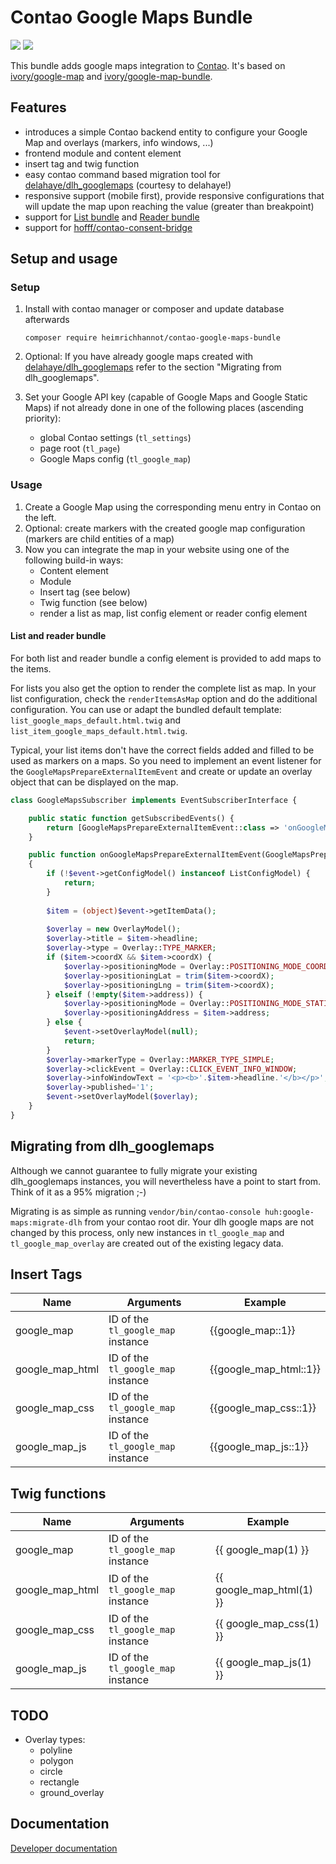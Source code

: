 # Contao Google Maps Bundle

![](https://img.shields.io/packagist/v/heimrichhannot/contao-google-maps-bundle.svg)
![](https://img.shields.io/packagist/dt/heimrichhannot/contao-google-maps-bundle.svg)

This bundle adds google maps integration to [Contao](https://contao.org/de/). It's based on [ivory/google-map](https://github.com/bresam/ivory-google-map) and [ivory/google-map-bundle](https://github.com/bresam/ivory-google-map-bundle).

## Features

- introduces a simple Contao backend entity to configure your Google Map and overlays (markers, info windows, ...)
- frontend module and content element
- insert tag and twig function
- easy contao command based migration tool for [delahaye/dlh_googlemaps](https://github.com/delahaye/dlh_googlemaps) (courtesy to delahaye!)
- responsive support (mobile first), provide responsive configurations that will update the map upon reaching the value (greater than breakpoint)
- support for [List bundle](https://github.com/heimrichhannot/contao-list-bundle) and [Reader bundle](https://github.com/heimrichhannot/contao-reader-bundle)
- support for [hofff/contao-consent-bridge](https://github.com/hofff/contao-consent-bridge)

## Setup and usage

### Setup

1. Install with contao manager or composer and update database afterwards

       composer require heimrichhannot/contao-google-maps-bundle

2. Optional: If you have already google maps created with [delahaye/dlh_googlemaps](https://github.com/delahaye/dlh_googlemaps) refer to the section "Migrating from dlh_googlemaps".
3. Set your Google API key (capable of Google Maps and Google Static Maps) if not already done in one of the following places (ascending priority):
    - global Contao settings (`tl_settings`)
    - page root (`tl_page`)
    - Google Maps config (`tl_google_map`)

### Usage

1. Create a Google Map using the corresponding menu entry in Contao on the left.
2. Optional: create markers with the created google map configuration (markers are child entities of a map)
4. Now you can integrate the map in your website using one of the following build-in ways:
    - Content element
    - Module
    - Insert tag (see below)
    - Twig function (see below)
    - render a list as map, list config element or reader config element

#### List and reader bundle

For both list and reader bundle a config element is provided to add maps to the items.

For lists you also get the option to render the complete list as map. 
In your list configuration, check the `renderItemsAsMap` option and do the additional configuration.
You can use or adapt the bundled default template: `list_google_maps_default.html.twig` and `list_item_google_maps_default.html.twig`.

Typical, your list items don't have the correct fields added and filled to be used as markers on a maps.
So you need to implement an event listener for the `GoogleMapsPrepareExternalItemEvent` 
and create or update an overlay object that can be displayed on the map.

```php
class GoogleMapsSubscriber implements EventSubscriberInterface {

    public static function getSubscribedEvents() {
        return [GoogleMapsPrepareExternalItemEvent::class => 'onGoogleMapsPrepareExternalItemEvent',];
    }

    public function onGoogleMapsPrepareExternalItemEvent(GoogleMapsPrepareExternalItemEvent $event): void
    {
        if (!$event->getConfigModel() instanceof ListConfigModel) {
            return;
        }
        
        $item = (object)$event->getItemData();
        
        $overlay = new OverlayModel();
        $overlay->title = $item->headline;
        $overlay->type = Overlay::TYPE_MARKER;
        if ($item->coordX && $item->coordX) {
            $overlay->positioningMode = Overlay::POSITIONING_MODE_COORDINATE;
            $overlay->positioningLat = trim($item->coordX);
            $overlay->positioningLng = trim($item->coordX);
        } elseif (!empty($item->address)) {
            $overlay->positioningMode = Overlay::POSITIONING_MODE_STATIC_ADDRESS;
            $overlay->positioningAddress = $item->address;
        } else {
            $event->setOverlayModel(null);
            return;
        }
        $overlay->markerType = Overlay::MARKER_TYPE_SIMPLE;
        $overlay->clickEvent = Overlay::CLICK_EVENT_INFO_WINDOW;
        $overlay->infoWindowText = '<p><b>'.$item->headline.'</b></p>';
        $overlay->published='1';
        $event->setOverlayModel($overlay);
    }
}
```





## Migrating from dlh_googlemaps

Although we cannot guarantee to fully migrate your existing dlh_googlemaps instances, you will nevertheless have a point to start from. Think of it as a 95% migration ;-)

Migrating is as simple as running `vendor/bin/contao-console huh:google-maps:migrate-dlh` from your contao root dir. Your dlh google maps are not changed by this process, only new instances in `tl_google_map` and `tl_google_map_overlay` are created out of the existing legacy data.

## Insert Tags

Name | Arguments | Example
---- | --------- | -------
google_map | ID of the `tl_google_map` instance | {{google_map::1}}
google_map_html | ID of the `tl_google_map` instance | {{google_map_html::1}}
google_map_css | ID of the `tl_google_map` instance | {{google_map_css::1}}
google_map_js | ID of the `tl_google_map` instance | {{google_map_js::1}}

## Twig functions

Name | Arguments | Example
---- | --------- | -------
google_map | ID of the `tl_google_map` instance | {{ google_map(1) }}
google_map_html | ID of the `tl_google_map` instance | {{ google_map_html(1) }}
google_map_css | ID of the `tl_google_map` instance | {{ google_map_css(1) }}
google_map_js | ID of the `tl_google_map` instance | {{ google_map_js(1) }}

## TODO

- Overlay types:
    - polyline
    - polygon
    - circle
    - rectangle
    - ground_overlay
    
## Documentation

[Developer documentation](docs/developers.md)
